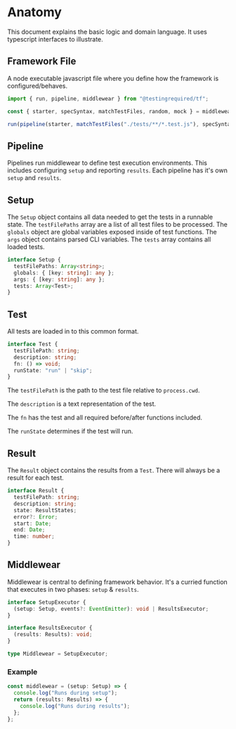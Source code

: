 # Anatomy

This document explains the basic logic and domain language. It uses typescript interfaces to illustrate.

## Framework File

A node executable javascript file where you define how the framework is configured/behaves.

```javascript
import { run, pipeline, middlewear } from "@testingrequired/tf";

const { starter, specSyntax, matchTestFiles, random, mock } = middlewear;

run(pipeline(starter, matchTestFiles("./tests/**/*.test.js"), specSyntax));
```

## Pipeline

Pipelines run middlewear to define test execution environments. This includes configuring `setup` and reporting `results`. Each pipeline has it's own `setup` and `results`.

## Setup

The `Setup` object contains all data needed to get the tests in a runnable state. The `testFilePaths` array are a list of all test files to be processed. The `globals` object are global variables exposed inside of test functions. The `args` object contains parsed CLI variables. The `tests` array contains all loaded tests.

```typescript
interface Setup {
  testFilePaths: Array<string>;
  globals: { [key: string]: any };
  args: { [key: string]: any };
  tests: Array<Test>;
}
```

## Test

All tests are loaded in to this common format.

```typescript
interface Test {
  testFilePath: string;
  description: string;
  fn: () => void;
  runState: "run" | "skip";
}
```

The `testFilePath` is the path to the test file relative to `process.cwd`.

The `description` is a text representation of the test.

The `fn` has the test and all required before/after functions included.

The `runState` determines if the test will run.

## Result

The `Result` object contains the results from a `Test`. There will always be a result for each test.

```typescript
interface Result {
  testFilePath: string;
  description: string;
  state: ResultStates;
  error?: Error;
  start: Date;
  end: Date;
  time: number;
}
```

## Middlewear

Middlewear is central to defining framework behavior. It's a curried function that executes in two phases: `setup` & `results`.

```typescript
interface SetupExecutor {
  (setup: Setup, events?: EventEmitter): void | ResultsExecutor;
}

interface ResultsExecutor {
  (results: Results): void;
}

type Middlewear = SetupExecutor;
```

### Example

```typescript
const middlewear = (setup: Setup) => {
  console.log("Runs during setup");
  return (results: Results) => {
    console.log("Runs during results");
  };
};
```
